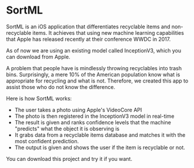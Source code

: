 # SortML
SortML is an iOS application that differentiates recyclable items and non-recyclable items. It achieves that using new machine learning capabilities that Apple has released recently at their conference WWDC in 2017.

As of now we are using an existing model called InceptionV3, which you can download from Apple.

A problem that people have is mindlessly throwing recyclables into trash bins. Surprisingly, a mere 10% of the American population know what is appropriate for recycling and what is not. Therefore, we created this app to assist those who do not know the difference.

Here is how SortML works:

* The user takes a photo using Apple's VideoCore API
* The photo is then registered in the InceptionV3 model in real-time
* The result is given and ranks confidence levels that the machine "predicts" what the object it is observing is
* It grabs data from a recyclable items database and matches it with the most confident prediction.
* The output is given and shows the user if the item is recyclable or not.

You can download this project and try it if you want.
